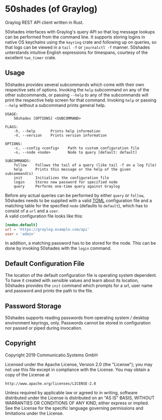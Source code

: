 # 50shades (of Graylog)

Graylog REST API client written in Rust.

50shades interfaces with Graylog's query API so that log message lookups can be
performed from the command line. It supports storing logins in native OS
keychains using the `keyring` crate and following up on queries, so that logs
can be viewed in a `tail -f` or `journalctl -f` manner. 50shades unterstands
intuitive English expressions for timespans, courtesy of the excellent
`two_timer` crate.

## Usage

50shades provides several subcommands which come with their own respective sets
of options. Invoking the `help` subcommand on any of the other subcommands, or
passing `--help` to any of the subcommands will print the respective help screen
for that command. Invoking `help` or passing `--help` without a subcommand
prints general help.

```
USAGE:
    50shades [OPTIONS] <SUBCOMMAND>

FLAGS:
    -h, --help       Prints help information
    -V, --version    Prints version information

OPTIONS:
    -c, --config <config>    Path to custom configuration file
    -n, --node <node>        Node to query [default: default]

SUBCOMMANDS:
    follow    Follows the tail of a query (like tail -f on a log file)
    help      Prints this message or the help of the given subcommand(s)
    init      Initializes the configuration file
    login     Stores new password for specified node
    query     Performs one-time query against Graylog
```

Before any actual queries can be performed by either `query` or `follow`,
50shades needs to be supplied with a valid [TOML] configuration file and a
matching table for the specified `node` (defaults to `default`), which has to
consist of a `url` and a `user`.  
A valid configuration file looks like this:

```toml
[nodes.default]
url = 'https://graylog.example.com/api'
user = 'admin'
```

In addition, a matching password has to be stored for the node. This can be done
by invoking 50shades with the `login` command.

[TOML]: https://github.com/toml-lang/toml

## Default Configuration File

The location of the default configuration file is operating system dependent. To
have it created with sensible values and learn about its location, 50shades
provides the `init` command which prompts for a url, user name and password and
prints the path to the file.

## Password Storage

50shades supports reading passwords from operating system / desktop environment
keyrings, only. Passwords cannot be stored in configuration nor passed or piped
during invocation.


## Copyright

Copyright 2019 Communicatio.Systems GmbH

Licensed under the Apache License, Version 2.0 (the "License");
you may not use this file except in compliance with the License.
You may obtain a copy of the License at

    http://www.apache.org/licenses/LICENSE-2.0

Unless required by applicable law or agreed to in writing, software
distributed under the License is distributed on an "AS IS" BASIS,
WITHOUT WARRANTIES OR CONDITIONS OF ANY KIND, either express or implied.
See the License for the specific language governing permissions and
limitations under the License.
